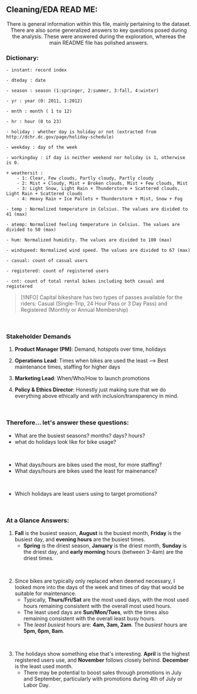 ## Cleaning/EDA READ ME:

<p align='center'>
There is general information within this file, mainly pertaining to the dataset. There are also some generalized answers to key questions posed during the analysis. These were answered during the exploration, whereas the main README file has polished answers.

</p>

### Dictionary:

	- instant: record index

	- dteday : date

	- season : season (1:springer, 2:summer, 3:fall, 4:winter)

	- yr : year (0: 2011, 1:2012)

	- mnth : month ( 1 to 12)

	- hr : hour (0 to 23)

	- holiday : whether day is holiday or not (extracted from http://dchr.dc.gov/page/holiday-schedule)

	- weekday : day of the week

	- workingday : if day is neither weekend nor holiday is 1, otherwise is 0.
    
	+ weathersit : 
		- 1: Clear, Few clouds, Partly cloudy, Partly cloudy
		- 2: Mist + Cloudy, Mist + Broken clouds, Mist + Few clouds, Mist
		- 3: Light Snow, Light Rain + Thunderstorm + Scattered clouds, Light Rain + Scattered clouds
		- 4: Heavy Rain + Ice Pallets + Thunderstorm + Mist, Snow + Fog

	- temp : Normalized temperature in Celsius. The values are divided to 41 (max)

	- atemp: Normalized feeling temperature in Celsius. The values are divided to 50 (max)

	- hum: Normalized humidity. The values are divided to 100 (max)

	- windspeed: Normalized wind speed. The values are divided to 67 (max)

	- casual: count of casual users

	- registered: count of registered users

	- cnt: count of total rental bikes including both casual and registered

> [!INFO]
> Capital bikeshare has two types of passes available for the riders: Casual (Single-Trip, 24 Hour Pass or 3 Day Pass) and Registered (Monthly or Annual Membership)

<br>

### Stakeholder Demands

1) **Product Manager (PM)**: Demand, hotspots over time, holidays

2) **Operations Lead**: Times when bikes are used the least --> Best maintenance times, staffing for higher days

3) **Marketing Lead**: When/Who/How to launch promotions

4) **Policy & Ethics Director**: Honestly just making sure that we do everything above ethically and with inclusion/transparency in mind.

<br>

### Therefore... let's answer these questions:

- What are the busiest seasons? months? days? hours?
- what do holidays look like for bike usage?

<br>

- What days/hours are bikes used the most, for more staffing?
- What days/hours are bikes used the least for mainenance?

<br>

- Which holidays are least users using to target promotions?

<br>

### At a Glance Answers:

1. **Fall** is the busiest season, **August** is the busiest month, **Friday** is the busiest day, and **evening hours** are the busiest times.
    - **Spring** is the driest season, **January** is the driest month, **Sunday** is the driest day, and **early morning** hours (between 3-4am) are the driest times.

<br>

2. Since bikes are typically only replaced when deemed necessary, I looked more into the days of the week and times of day that would be suitable for maintenance.
    - Typically, **Thurs/Fri/Sat** are the most used days, with the most used hours remaining consistent with the overall most used hours.
    - The least used days are **Sun/Mon/Tues**, with the times also remaining consistent with the overall least busy hours.
    - The *least busiest* hours are: **4am, 3am, 2am**. The *busiest* hours are **5pm, 6pm, 8am**.

<br>

3. The holidays show something else that's interesting. **April** is the highest registered users use, and **November** follows closely behind.  **December** is the least used month.
    - There may be potential to boost sales through promotions in July and September, particularly with promotions during 4th of July or Labor Day.
